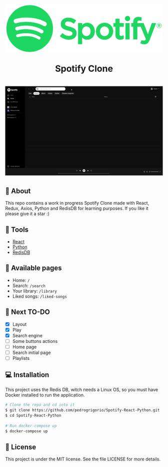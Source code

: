 <h1 align="center">
    <img src='Frontend\src\assets\readme\spotify.png' />
    <p> Spotify Clone</p>
</h1>

<h1 align='center'>
    <img src='frontend\src\assets\readme\search.gif' />
</h1>

## 📕 About

This repo contains a work in progress Spotify Clone made with React, Redux, Axios, Python and RedisDB for learning purposes. If you like it please give it a star :)

## 🔧 Tools
- [React](http://reactjs.org/)
- [Python](https://python.org/)
- [RedisDB](https://redis.io/)

## 📄 Available pages

- Home: `/`
- Search: `/search`
- Your library: `/library`
- Liked songs: `/liked-songs`

## 📝 Next TO-DO

- [x] Layout
- [x] Play
- [x] Search engine
- [ ] Some buttons actions
- [ ] Home page
- [ ] Search initial page
- [ ] Playlists

## 💻 Installation

This project uses the Redis DB, witch needs a Linux OS, so you must have Docker installed to run the application.

```bash
# Clone the repo and cd into it
$ git clone https://github.com/pedrogrigorio/Spotify-React-Python.git
$ cd Spotify-React-Python

# Run docker-compose up
$ docker-compose up
```

## 📜 License
This project is under the MIT license. See the file LICENSE for more details.